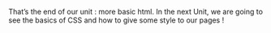 That’s the end of our unit : more basic html.
In the next Unit, we are going to see the basics of CSS and how to give some style to our pages !